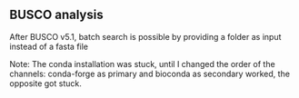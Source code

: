 ## BUSCO analysis

After BUSCO v5.1, batch search is possible by providing a folder as input instead of a fasta file

Note: The conda installation was stuck, until I changed the order of the channels: conda-forge as primary and bioconda as secondary worked, the opposite got stuck.
